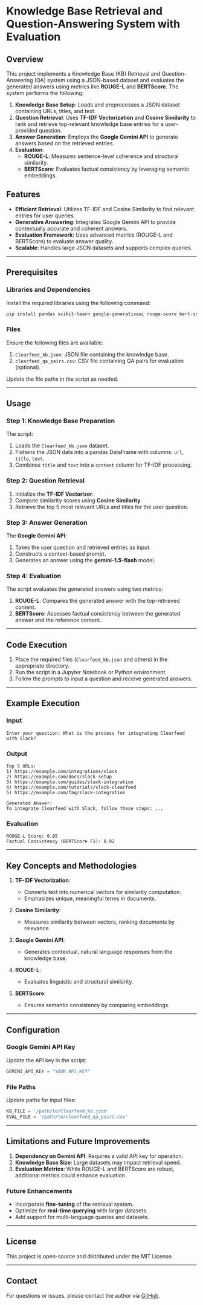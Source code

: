 # Knowledge Base Retrieval and Question-Answering System with Evaluation

## Overview

This project implements a Knowledge Base (KB) Retrieval and Question-Answering (QA) system using a JSON-based dataset and evaluates the generated answers using metrics like **ROUGE-L** and **BERTScore**. The system performs the following:

1. **Knowledge Base Setup**: Loads and preprocesses a JSON dataset containing URLs, titles, and text.
2. **Question Retrieval**: Uses **TF-IDF Vectorization** and **Cosine Similarity** to rank and retrieve top-relevant knowledge base entries for a user-provided question.
3. **Answer Generation**: Employs the **Google Gemini API** to generate answers based on the retrieved entries.
4. **Evaluation**:
   - **ROUGE-L**: Measures sentence-level coherence and structural similarity.
   - **BERTScore**: Evaluates factual consistency by leveraging semantic embeddings.

## Features

- **Efficient Retrieval**: Utilizes TF-IDF and Cosine Similarity to find relevant entries for user queries.
- **Generative Answering**: Integrates Google Gemini API to provide contextually accurate and coherent answers.
- **Evaluation Framework**: Uses advanced metrics (ROUGE-L and BERTScore) to evaluate answer quality.
- **Scalable**: Handles large JSON datasets and supports complex queries.

---

## Prerequisites

### Libraries and Dependencies
Install the required libraries using the following command:
```bash
pip install pandas scikit-learn google-generativeai rouge-score bert-score
```

### Files
Ensure the following files are available:
1. `Clearfeed_kb.json`: JSON file containing the knowledge base.
2. `clearfeed_qa_pairs.csv`: CSV file containing QA pairs for evaluation (optional).

Update the file paths in the script as needed.

---

## Usage

### Step 1: Knowledge Base Preparation
The script:
1. Loads the `Clearfeed_kb.json` dataset.
2. Flattens the JSON data into a pandas DataFrame with columns: `url`, `title`, `text`.
3. Combines `title` and `text` into a `content` column for TF-IDF processing.

### Step 2: Question Retrieval
1. Initialize the **TF-IDF Vectorizer**.
2. Compute similarity scores using **Cosine Similarity**.
3. Retrieve the top 5 most relevant URLs and titles for the user question.

### Step 3: Answer Generation
The **Google Gemini API**:
1. Takes the user question and retrieved entries as input.
2. Constructs a context-based prompt.
3. Generates an answer using the **gemini-1.5-flash** model.

### Step 4: Evaluation
The script evaluates the generated answers using two metrics:
1. **ROUGE-L**: Compares the generated answer with the top-retrieved content.
2. **BERTScore**: Assesses factual consistency between the generated answer and the reference content.

---

## Code Execution
1. Place the required files (`Clearfeed_kb.json` and others) in the appropriate directory.
2. Run the script in a Jupyter Notebook or Python environment.
3. Follow the prompts to input a question and receive generated answers.

---

## Example Execution

### Input
```plaintext
Enter your question: What is the process for integrating Clearfeed with Slack?
```

### Output
```plaintext
Top 5 URLs:
1) https://example.com/integrations/slack
2) https://example.com/docs/slack-setup
3) https://example.com/guides/slack-integration
4) https://example.com/tutorials/slack-clearfeed
5) https://example.com/faq/slack-integration

Generated Answer:
To integrate Clearfeed with Slack, follow these steps: ...
```

### Evaluation
```plaintext
ROUGE-L Score: 0.85
Factual Consistency (BERTScore F1): 0.92
```

---

## Key Concepts and Methodologies

1. **TF-IDF Vectorization**:
   - Converts text into numerical vectors for similarity computation.
   - Emphasizes unique, meaningful terms in documents.

2. **Cosine Similarity**:
   - Measures similarity between vectors, ranking documents by relevance.

3. **Google Gemini API**:
   - Generates contextual, natural language responses from the knowledge base.

4. **ROUGE-L**:
   - Evaluates linguistic and structural similarity.

5. **BERTScore**:
   - Ensures semantic consistency by comparing embeddings.

---

## Configuration

### Google Gemini API Key
Update the API key in the script:
```python
GEMINI_API_KEY = "YOUR_API_KEY"
```

### File Paths
Update paths for input files:
```python
KB_FILE = '/path/to/Clearfeed_kb.json'
EVAL_FILE = '/path/to/clearfeed_qa_pairs.csv'
```

---

## Limitations and Future Improvements

1. **Dependency on Gemini API**: Requires a valid API key for operation.
2. **Knowledge Base Size**: Large datasets may impact retrieval speed.
3. **Evaluation Metrics**: While ROUGE-L and BERTScore are robust, additional metrics could enhance evaluation.

### Future Enhancements
- Incorporate **fine-tuning** of the retrieval system.
- Optimize for **real-time querying** with larger datasets.
- Add support for multi-language queries and datasets.

---

## License
This project is open-source and distributed under the MIT License.

---

## Contact
For questions or issues, please contact the author via [GitHub](https://github.com/yug-sinha).
